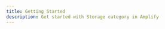 ```yaml
---
title: Getting Started
description: Get started with Storage category in Amplify
---
```


<inline-fragment platform="js" src="~/lib/storage/fragments/js/getting-started.md"></inline-fragment>
<inline-fragment platform="ios" src="~/lib/storage/fragments/ios/getting-started.md"></inline-fragment>
<inline-fragment platform="android" src="~/lib/storage/fragments/android/getting-started.md"></inline-fragment>